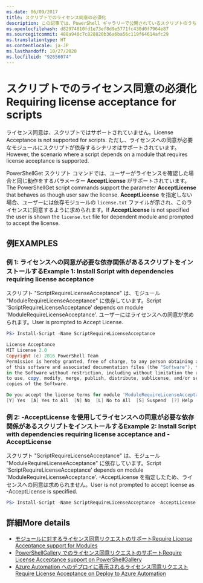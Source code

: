 ```yaml
---
ms.date: 06/09/2017
title: スクリプトでのライセンス同意の必須化
description: この記事では、PowerShell ギャラリーで公開されているスクリプトのうち、エンド ユーザー ライセンスの受け入れを必要とするものの取り扱い方法について説明します。
ms.openlocfilehash: d82974810fd1e73ef8d9e5771fc430d0f7964e87
ms.sourcegitcommit: 488a940c7c828820b36a6ba56c119f64614afc29
ms.translationtype: HT
ms.contentlocale: ja-JP
ms.lasthandoff: 10/27/2020
ms.locfileid: "92656074"
---
```

# <a name="requiring-license-acceptance-for-scripts"></a><span data-ttu-id="edd2c-103">スクリプトでのライセンス同意の必須化</span><span class="sxs-lookup"><span data-stu-id="edd2c-103">Requiring license acceptance for scripts</span></span>

<span data-ttu-id="edd2c-104">ライセンス同意は、スクリプトではサポートされていません。</span><span class="sxs-lookup"><span data-stu-id="edd2c-104">License Acceptance is not supported for scripts.</span></span> <span data-ttu-id="edd2c-105">ただし、ライセンスへの同意が必要なモジュールにスクリプトが依存するシナリオはサポートされています。</span><span class="sxs-lookup"><span data-stu-id="edd2c-105">However, the scenario where a script depends on a module that requires license acceptance is supported.</span></span>

<span data-ttu-id="edd2c-106">PowerShellGet スクリプト コマンドでは、ユーザーがライセンスを確認した場合と同じ動作をするパラメーター **AcceptLicense** がサポートされています。</span><span class="sxs-lookup"><span data-stu-id="edd2c-106">The PowerShellGet script commands support the parameter **AcceptLicense** that behaves as though user saw the license.</span></span> <span data-ttu-id="edd2c-107">**AcceptLicense** を指定しない場合、ユーザーには依存モジュールの `license.txt` ファイルが示され、このライセンスに同意するように求められます。</span><span class="sxs-lookup"><span data-stu-id="edd2c-107">If **AcceptLicense** is not specified the user is shown the `license.txt` file for dependent module and prompted to accept the license.</span></span>

## <a name="examples"></a><span data-ttu-id="edd2c-108">例</span><span class="sxs-lookup"><span data-stu-id="edd2c-108">EXAMPLES</span></span>

### <a name="example-1-install-script-with-dependencies-requiring-license-acceptance"></a><span data-ttu-id="edd2c-109">例 1: ライセンスへの同意が必要な依存関係があるスクリプトをインストールする</span><span class="sxs-lookup"><span data-stu-id="edd2c-109">Example 1: Install Script with dependencies requiring license acceptance</span></span>

<span data-ttu-id="edd2c-110">スクリプト "ScriptRequireLicenseAcceptance" は、モジュール "ModuleRequireLicenseAcceptance" に依存しています。</span><span class="sxs-lookup"><span data-stu-id="edd2c-110">Script 'ScriptRequireLicenseAcceptance' depends on module 'ModuleRequireLicenseAcceptance'.</span></span> <span data-ttu-id="edd2c-111">ユーザーにはライセンスへの同意が求められます。</span><span class="sxs-lookup"><span data-stu-id="edd2c-111">User is prompted to Accept License.</span></span>

```PowerShell
PS> Install-Script -Name ScriptRequireLicenseAcceptance

License Acceptance
MIT License 2.0
Copyright (c) 2016 PowerShell Team
Permission is hereby granted, free of charge, to any person obtaining a copy
of this software and associated documentation files (the "Software"), to deal
in the Software without restriction, including without limitation the rights
to use, copy, modify, merge, publish, distribute, sublicense, and/or sell
copies of the Software.

Do you accept the license terms for module 'ModuleRequireLicenseAcceptance'.
[Y] Yes  [A] Yes to All  [N] No  [L] No to All  [S] Suspend  [?] Help (default is "N"):
```

### <a name="example-2-install-script-with-dependencies-requiring-license-acceptance-and--acceptlicense"></a><span data-ttu-id="edd2c-112">例 2: -AcceptLicense を使用してライセンスへの同意が必要な依存関係があるスクリプトをインストールする</span><span class="sxs-lookup"><span data-stu-id="edd2c-112">Example 2: Install Script with dependencies requiring license acceptance and -AcceptLicense</span></span>

<span data-ttu-id="edd2c-113">スクリプト "ScriptRequireLicenseAcceptance" は、モジュール "ModuleRequireLicenseAcceptance" に依存しています。</span><span class="sxs-lookup"><span data-stu-id="edd2c-113">Script 'ScriptRequireLicenseAcceptance' depends on module 'ModuleRequireLicenseAcceptance'.</span></span> <span data-ttu-id="edd2c-114">-AcceptLicense を指定したため、ライセンスへの同意は求められません。</span><span class="sxs-lookup"><span data-stu-id="edd2c-114">User is not prompted to accept license as -AcceptLicense is specified.</span></span>

```PowerShell
PS> Install-Script -Name ScriptRequireLicenseAcceptance -AcceptLicense
```

## <a name="more-details"></a><span data-ttu-id="edd2c-115">詳細</span><span class="sxs-lookup"><span data-stu-id="edd2c-115">More details</span></span>

- [<span data-ttu-id="edd2c-116">モジュールに対するライセンス同意リクエストのサポート</span><span class="sxs-lookup"><span data-stu-id="edd2c-116">Require License Acceptance support for Modules</span></span>](module-license-acceptance.md)
- [<span data-ttu-id="edd2c-117">PowerShellGallery でのライセンス同意リクエストのサポート</span><span class="sxs-lookup"><span data-stu-id="edd2c-117">Require License Acceptance support on PowerShellGallery</span></span>](../how-to/working-with-packages/packages-that-require-license-acceptance.md)
- [<span data-ttu-id="edd2c-118">Azure Automation へのデプロイに表示されるライセンス同意リクエスト</span><span class="sxs-lookup"><span data-stu-id="edd2c-118">Require License Acceptance on Deploy to Azure Automation</span></span>](../how-to/working-with-packages/deploy-to-azure-automation.md)
